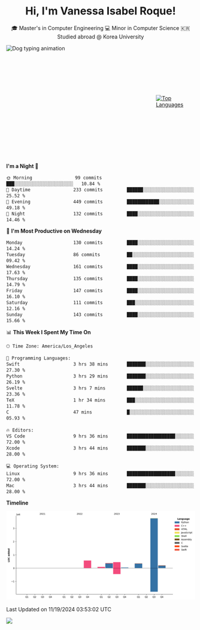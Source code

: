 <h1 align="center">Hi, I'm Vanessa Isabel Roque!</h1>

<p align="center"> 🎓 Master's in Computer Engineering 💻 Minor in Computer Science 🇰🇷 Studied abroad @ Korea University <br></p>
<div style="display: flex; justify-content: center; align-items: center;">
  <img src="https://cdn.dribbble.com/users/859807/screenshots/6284055/benny_typing_1.gif" width="400" height="300" alt="Dog typing animation">
  <a href="https://github.com/anuraghazra/github-readme-stats">
    <img src="https://github-readme-stats.vercel.app/api/top-langs/?username=vroque19" alt="Top Languages" width="400" height="300">
  </a>
</div>

 
<!--START_SECTION:waka-->
**I'm a Night 🦉** 

```text
🌞 Morning                99 commits          ███░░░░░░░░░░░░░░░░░░░░░░   10.84 % 
🌆 Daytime                233 commits         ██████░░░░░░░░░░░░░░░░░░░   25.52 % 
🌃 Evening                449 commits         ████████████░░░░░░░░░░░░░   49.18 % 
🌙 Night                  132 commits         ████░░░░░░░░░░░░░░░░░░░░░   14.46 % 
```
📅 **I'm Most Productive on Wednesday** 

```text
Monday                   130 commits         ████░░░░░░░░░░░░░░░░░░░░░   14.24 % 
Tuesday                  86 commits          ██░░░░░░░░░░░░░░░░░░░░░░░   09.42 % 
Wednesday                161 commits         ████░░░░░░░░░░░░░░░░░░░░░   17.63 % 
Thursday                 135 commits         ████░░░░░░░░░░░░░░░░░░░░░   14.79 % 
Friday                   147 commits         ████░░░░░░░░░░░░░░░░░░░░░   16.10 % 
Saturday                 111 commits         ███░░░░░░░░░░░░░░░░░░░░░░   12.16 % 
Sunday                   143 commits         ████░░░░░░░░░░░░░░░░░░░░░   15.66 % 
```


📊 **This Week I Spent My Time On** 

```text
🕑︎ Time Zone: America/Los_Angeles

💬 Programming Languages: 
Swift                    3 hrs 38 mins       ███████░░░░░░░░░░░░░░░░░░   27.30 % 
Python                   3 hrs 29 mins       ███████░░░░░░░░░░░░░░░░░░   26.19 % 
Svelte                   3 hrs 7 mins        ██████░░░░░░░░░░░░░░░░░░░   23.36 % 
TeX                      1 hr 34 mins        ███░░░░░░░░░░░░░░░░░░░░░░   11.78 % 
C                        47 mins             █░░░░░░░░░░░░░░░░░░░░░░░░   05.93 % 

🔥 Editors: 
VS Code                  9 hrs 36 mins       ██████████████████░░░░░░░   72.00 % 
Xcode                    3 hrs 44 mins       ███████░░░░░░░░░░░░░░░░░░   28.00 % 

💻 Operating System: 
Linux                    9 hrs 36 mins       ██████████████████░░░░░░░   72.00 % 
Mac                      3 hrs 44 mins       ███████░░░░░░░░░░░░░░░░░░   28.00 % 
```

**Timeline**

![Lines of Code chart](https://raw.githubusercontent.com/vroque19/vroque19/main/assets/bar_graph.png)


 Last Updated on 11/19/2024 03:53:02 UTC
<!--END_SECTION:waka-->
![](https://komarev.com/ghpvc/?username=vroque19&color=b2a3dc&style=flat-square)
